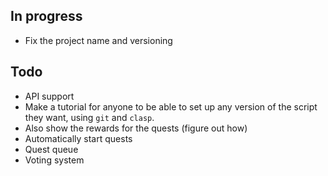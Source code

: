 ## In progress
- Fix the project name and versioning

## Todo
- API support
- Make a tutorial for anyone to be able to set up any version of the script they want, using `git` and `clasp`. 
- Also show the rewards for the quests (figure out how)
- Automatically start quests
- Quest queue
- Voting system
